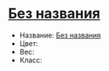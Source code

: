 # [Без названия](Без%20названия.md)

- Название: [Без названия](Без%20названия.md)
- Цвет: 
- Вес: 
- Класс: 